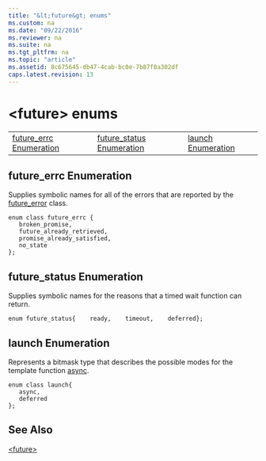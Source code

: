 ```yaml
---
title: "&lt;future&gt; enums"
ms.custom: na
ms.date: "09/22/2016"
ms.reviewer: na
ms.suite: na
ms.tgt_pltfrm: na
ms.topic: "article"
ms.assetid: 8c675645-db47-4cab-bc0e-7b87f8a302df
caps.latest.revision: 13
---
```

# &lt;future&gt; enums
||||  
|-|-|-|  
|[future_errc Enumeration](#future_errc_enumeration)|[future_status Enumeration](#future_status_enumeration)|[launch Enumeration](#launch_enumeration)|  
  
##  <a name="future_errc_enumeration"></a>  future_errc Enumeration  
 Supplies symbolic names for all of the errors that are reported by the [future_error](../VS_csharp/future_error-class.md) class.  
  
```  
enum class future_errc {  
   broken_promise,  
   future_already_retrieved,  
   promise_already_satisfied,  
   no_state  
};  
```  
  
##  <a name="future_status_enumeration"></a>  future_status Enumeration  
 Supplies symbolic names for the reasons that a timed wait function can return.  
  
```  
enum future_status{    ready,    timeout,    deferred};  
```  
  
##  <a name="launch_enumeration"></a>  launch Enumeration  
 Represents a bitmask type that describes the possible modes for the template function [async](../VS_csharp/-future--functions.md#async_function).  
  
```  
enum class launch{  
   async,  
   deferred  
};  
```  
  
## See Also  
 [&lt;future&gt;](../VS_csharp/-future-.md)